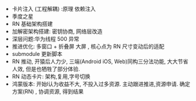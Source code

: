 
- 卡片注入 (工程解耦) :原理 依赖注入
- 季度之星
- RN 基础架构搭建
- 加解密架构搭建: 密钥协商, 网络层改造
- 深层问题:华为线程 500 异常
- 推进优化: 多窗口 + 折叠屏 大屏 , 核心点为 RN 尺寸变动后的适配
- submodule 更新脚本
- RN 推动, 开猿后人力少, 三端(Android iOS, Web)同构三分法功能, 大大节省人效, 但是也牺牲了部分体验. 
- RN 动态卡片: 架构,复用,字号切换
- 鸿蒙版本: 开始l认为收益不大, 不投入过多资源. 主动跟进推进,资源申请.  确定方案(RN) , 协调资源, 得到结果